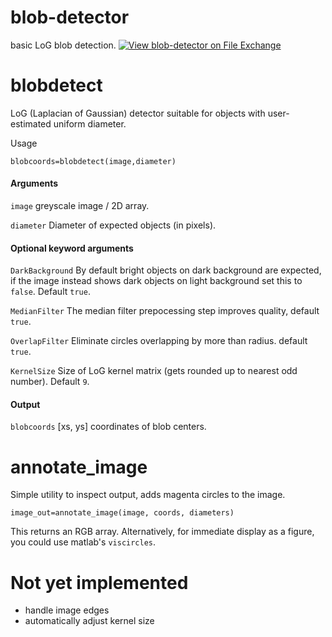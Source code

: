 # blob-detector
basic LoG blob detection. [![View blob-detector on File Exchange](https://www.mathworks.com/matlabcentral/images/matlab-file-exchange.svg)](https://uk.mathworks.com/matlabcentral/fileexchange/123905-blob-detector)

# blobdetect
LoG (Laplacian of Gaussian) detector suitable for objects with user-estimated uniform diameter.

Usage 

```blobcoords=blobdetect(image,diameter)```

#### Arguments

```image``` greyscale image / 2D array.

```diameter``` Diameter of expected objects (in pixels).

#### Optional keyword arguments

```DarkBackground``` By default bright objects on dark background are expected, if the 
image instead shows dark objects on light background set this to ```false```.  Default ```true```.

```MedianFilter``` The median filter prepocessing step improves quality, default ```true```.

```OverlapFilter``` Eliminate circles overlapping by more than radius.  default ```true```.

```KernelSize``` Size of LoG kernel matrix (gets rounded up to nearest odd number).  Default ```9```.

#### Output
```blobcoords``` \[xs, ys\] coordinates of blob centers.

# annotate_image

Simple utility to inspect output, adds magenta circles to the image.

```image_out=annotate_image(image, coords, diameters)```

This returns an RGB array.  Alternatively, for immediate display as a figure, you could use matlab's ``viscircles``.



# Not yet implemented
* handle image edges
* automatically adjust kernel size
